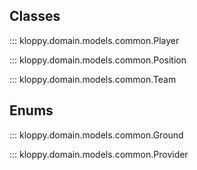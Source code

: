 ## Classes

::: kloppy.domain.models.common.Player

::: kloppy.domain.models.common.Position

::: kloppy.domain.models.common.Team

## Enums

::: kloppy.domain.models.common.Ground

::: kloppy.domain.models.common.Provider
